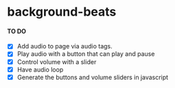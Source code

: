 # background-beats
#### TO DO
- [x] Add audio to page via audio tags.
- [x] Play audio with a button that can play and pause
- [x] Control volume with a slider
- [x] Have audio loop
- [x] Generate the buttons and volume sliders in javascript